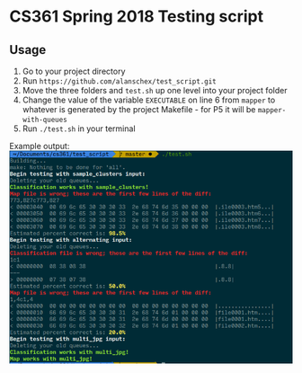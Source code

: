 # CS361 Spring 2018 Testing script

## Usage
1. Go to your project directory
2. Run `https://github.com/alanschex/test_script.git`
3. Move the three folders and `test.sh` up one level into your project folder
4. Change the value of the variable `EXECUTABLE` on line 6 from `mapper` to whatever is generated by the project Makefile - for P5 it will be `mapper-with-queues`
4. Run `./test.sh` in your terminal

Example output:
![Example output](https://github.com/alanschex/test_script/blob/master/example_output.png)
